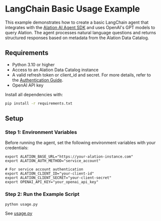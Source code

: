 # LangChain Basic Usage Example

This example demonstrates how to create a basic LangChain agent that integrates with the [Alation AI Agent SDK](https://github.com/Alation/alation-ai-agent-sdk) and uses OpenAI's GPT models to query Alation. The agent processes natural language questions and returns structured responses based on metadata from the Alation Data Catalog.

## Requirements

- Python 3.10 or higher
- Access to an Alation Data Catalog instance
- A valid refresh token or client_id and secret. For more details, refer to the [Authentication Guide](https://github.com/Alation/alation-ai-agent-sdk/blob/main/guides/authentication.md).
- OpenAI API key

Install all dependencies with:

```bash
pip install -r requirements.txt
```

## Setup

### Step 1: Environment Variables
Before running the agent, set the following environment variables with your credentials:
```
export ALATION_BASE_URL="https://your-alation-instance.com"
export ALATION_AUTH_METHOD="service_account"

# For service account authentication
export ALATION_CLIENT_ID="your-client-id"
export ALATION_CLIENT_SECRET="your-client-secret"
export OPENAI_API_KEY="your_openai_api_key"
```

### Step 2: Run the Example Script
```
python usage.py
```

See [usage.py](./usage.py)
